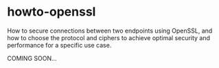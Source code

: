 howto-openssl
=============

How to secure connections between two endpoints using OpenSSL, and how to choose the protocol and ciphers to achieve optimal security and performance for a specific use case.

COMING SOON...
